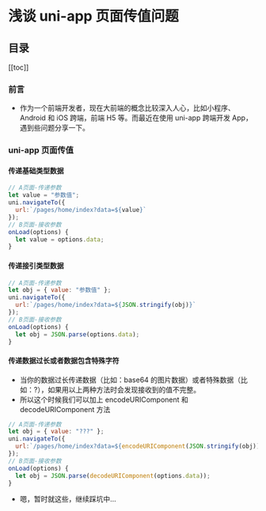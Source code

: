 # 浅谈 uni-app 页面传值问题

## 目录

[[toc]]

### 前言

- 作为一个前端开发者，现在大前端的概念比较深入人心，比如小程序、Android 和 iOS 跨端，前端 H5 等。而最近在使用 uni-app 跨端开发 App，遇到些问题分享一下。

### uni-app 页面传值

#### 传递基础类型数据

```JavaScript
// A页面-传递参数
let value = "参数值";
uni.navigateTo({
  url:`/pages/home/index?data=${value}`
});
// B页面-接收参数
onLoad(options) {
  let value = options.data;
}
```

#### 传递接引类型数据

```JavaScript
// A页面-传递参数
let obj = { value: "参数值" };
uni.navigateTo({
  url:`/pages/home/index?data=${JSON.stringify(obj)}`
});
// B页面-接收参数
onLoad(options) {
  let obj = JSON.parse(options.data);
}
```

#### 传递数据过长或者数据包含特殊字符

- 当你的数据过长传递数据（比如：base64 的图片数据）或者特殊数据（比如：?），如果用以上两种方法时会发现接收到的值不完整。
- 所以这个时候我们可以加上 encodeURIComponent 和 decodeURIComponent 方法

```JavaScript
// A页面-传递参数
let obj = { value: "???" };
uni.navigateTo({
  url:`/pages/home/index?data=${encodeURIComponent(JSON.stringify(obj))}`
});
// B页面-接收参数
onLoad(options) {
  let obj = JSON.parse(decodeURIComponent(options.data));
}
```

- 嗯，暂时就这些，继续踩坑中...
